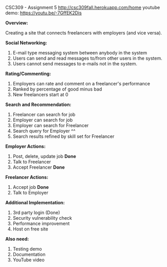CSC309 - Assignment 5
http://csc309fall.herokuapp.com/home
youtube demo: https://youtu.be/-7GffEK2Dis

**Overview:**

Creating a site that connects freelancers with employers (and vice versa).

**Social Networking:**

1. E-mail type messaging system between anybody in the system
2. Users can send and read messages to/from other users in the system.
3. Users cannot send messages to e-mails not in the system.

**Rating/Commenting:**

1. Employers can rate and comment on a freelancer's performance
2. Ranked by percentage of good minus bad
3. New freelancers start at 0

**Search and Recommendation:**

1. Freelancer can search for job
2. Employer can search for job
3. Employer can search for Freelancer
4. Search query for Employer ^^
5. Search results refined by skill set for Freelancer

**Employer Actions:**

1. Post, delete, update job **Done**
2. Talk to Freelancer
3. Accept Freelancer **Done**

**Freelancer Actions:**

1. Accept job **Done**
2. Talk to Employer

**Additional Implementation:**

1. 3rd party login (Done)
2. Security vulnerability check
3. Performance improvement
4. Host on free site

**Also need:**

1. Testing demo
2. Documentation
3. YouTube video
